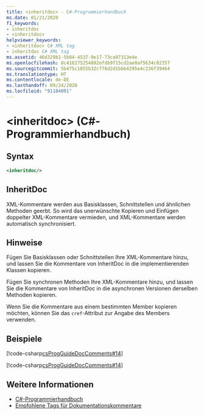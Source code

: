 ```yaml
---
title: <inheritdoc> - C#-Programmierhandbuch
ms.date: 01/21/2020
f1_keywords:
- inheritdoc
- <inheritdoc>
helpviewer_keywords:
- <inheritdoc> C# XML tag
- inheritdoc C# XML tag
ms.assetid: 46d329b1-5b84-4537-9e17-73ca97313e4e
ms.openlocfilehash: 8c416275254892efdb9f15cd2ae0af5634c82357
ms.sourcegitcommit: 5b475c1855b32cf78d2d1bbb4295e4c236f39464
ms.translationtype: HT
ms.contentlocale: de-DE
ms.lasthandoff: 09/24/2020
ms.locfileid: "91184091"
---
```

# <a name="inheritdoc-c-programming-guide"></a>\<inheritdoc> (C#-Programmierhandbuch)

## <a name="syntax"></a>Syntax  
  
```xml  
<inheritdoc/>
```  

## <a name="inheritdoc"></a>InheritDoc

XML-Kommentare werden aus Basisklassen, Schnittstellen und ähnlichen Methoden geerbt. So wird das unerwünschte Kopieren und Einfügen doppelter XML-Kommentare vermieden, und XML-Kommentare werden automatisch synchronisiert.
  
## <a name="remarks"></a>Hinweise  

Fügen Sie Basisklassen oder Schnittstellen Ihre XML-Kommentare hinzu, und lassen Sie die Kommentare von InheritDoc in die implementierenden Klassen kopieren.

Fügen Sie synchronen Methoden Ihre XML-Kommentare hinzu, und lassen Sie die Kommentare von InheritDoc in die asynchronen Versionen derselben Methoden kopieren.  

Wenn Sie die Kommentare aus einem bestimmten Member kopieren möchten, können Sie das `cref`-Attribut zur Angabe des Members verwenden.
  
## <a name="examples"></a>Beispiele

[!code-csharp[csProgGuideDocComments#14](~/samples/snippets/csharp/VS_Snippets_VBCSharp/csProgGuideDocComments/CS/DocComments.cs#16)]  

[!code-csharp[csProgGuideDocComments#14](~/samples/snippets/csharp/VS_Snippets_VBCSharp/csProgGuideDocComments/CS/DocComments.cs#17)]  

## <a name="see-also"></a>Weitere Informationen

- [C#-Programmierhandbuch](../index.md)
- [Empfohlene Tags für Dokumentationskommentare](./recommended-tags-for-documentation-comments.md)
